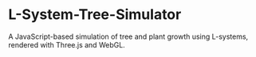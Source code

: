 # L-System-Tree-Simulator
A JavaScript-based simulation of tree and plant growth using L-systems, rendered with Three.js and WebGL.
